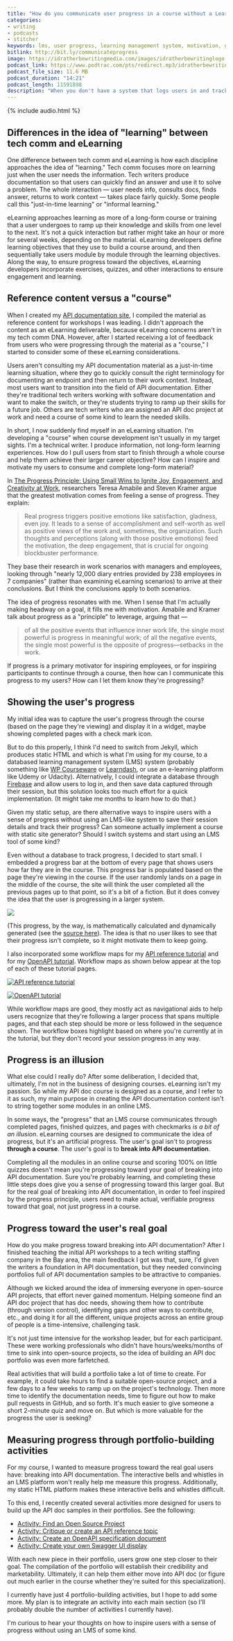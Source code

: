 ```yaml
---
title: "How do you communicate user progress in a course without a Learning Management System (LMS)?"
categories:
- writing
- podcasts
- stitcher
keywords: lms, user progress, learning management system, motivation, goals, course, api documentation
bitlink: http://bit.ly/communicateprogress
image: https://idratherbewritingmedia.com/images/idratherbewritinglogo.png
podcast_link: https://www.podtrac.com/pts/redirect.mp3/idratherbewritingmedia.com/podcasts/progresswithoutanlms.mp3
podcast_file_size: 11.6 MB
podcast_duration: "14:21"
podcast_length: 11591898
description: "When you don't have a system that logs users in and tracks their progress, it can be a challenge to show their progress in a course. However, rather than showing progress through completed pages, quizzes, or other interactive exercises, progress can also be measured through larger user goals that extend beyond the course. In the case of my API documentation course, the user's goal is to break into the field of API documentation, not so much to finish a course. Breaking into API documentation requires users to build a compelling portfolio, which is how I'm choosing to measure the user's progress."
---
```


{% include audio.html %}

## Differences in the idea of "learning" between tech comm and eLearning

One difference between tech comm and eLearning is how each discipline approaches the idea of "learning." Tech comm focuses more on learning just when the user needs the information. Tech writers produce documentation so that users can quickly find an answer and use it to solve a problem. The whole interaction &mdash; user needs info, consults docs, finds answer, returns to work context &mdash; takes place fairly quickly. Some people call this "just-in-time learning" or "informal learning."

eLearning approaches learning as more of a long-form course or training that a user undergoes to ramp up their knowledge and skills from one level to the next. It's not a quick interaction but rather might take an hour or more for several weeks, depending on the material. eLearning developers define learning objectives that they use to build a course around, and then sequentially take users module by module through the learning objectives. Along the way, to ensure progress toward the objectives, eLearning developers incorporate exercises, quizzes, and other interactions to ensure engagement and learning.

## Reference content versus a "course"

When I created my [API documentation site](https://idratherbewriting.com/learnapidoc/), I compiled the material as reference content for workshops I was leading. I didn't approach the content as an eLearning deliverable, because eLearning concerns aren't in my tech comm DNA. However, after I started receiving a lot of feedback from users who were progressing through the material as a "course," I started to consider some of these eLearning considerations.

Users aren't consulting my API documentation material as a just-in-time learning situation, where they go to quickly consult the right terminology for documenting an endpoint and then return to their work context. Instead, most users want to transition into the field of API documentation. Either they're traditional tech writers working with software documentation and want to make the switch, or they're students trying to ramp up their skills for a future job. Others are tech writers who are assigned an API doc project at work and need a course of some kind to learn the needed skills.

In short, I now suddenly find myself in an eLearning situation. I'm developing a "course" when course development isn't usually in my target sights. I'm a technical writer. I produce information, not long-form learning experiences. How do I pull users from start to finish through a whole course and help them achieve their larger career objective? How can I inspire and motivate my users to consume and complete long-form material?

In [The Progress Principle: Using Small Wins to Ignite Joy, Engagement, and Creativity at Work](https://www.amazon.com/Progress-Principle-Ignite-Engagement-Creativity/dp/1491514353), researchers Teresa Amabile and Steven Kramer argue that the greatest motivation comes from feeling a sense of progress. They explain:

> Real progress triggers positive emotions like satisfaction, gladness, even joy. It leads to a sense of accomplishment and self-worth as well as positive views of the work and, sometimes, the organization. Such thoughts and perceptions (along with those positive emotions) feed the motivation, the deep engagement, that is crucial for ongoing blockbuster performance.

They base their research in work scenarios with managers and employees, looking through "nearly 12,000 diary entries provided by 238 employees in 7 companies" (rather than examining eLearning scenarios) to arrive at their conclusions. But I think the conclusions apply to both scenarios.

The idea of progress resonates with me. When I sense that I'm actually making headway on a goal, it fills me with motivation. Amabile and Kramer talk about progress as a "principle" to leverage, arguing that &mdash;

> of all the positive events that influence inner work life, the single most powerful is progress in meaningful work; of all the negative events, the single most powerful is the opposite of progress—setbacks in the work.

If progress is a primary motivator for inspiring employees, or for inspiring participants to continue through a course, then how can I communicate this progress to my users? How can I let them know they're progressing?

## Showing the user's progress

My initial idea was to capture the user's progress through the course (based on the page they're viewing) and display it in a widget, maybe showing completed pages with a check mark icon.

But to do this properly, I think I'd need to switch from Jekyll, which produces static HTML and which is what I'm using for my course, to a databased learning management system (LMS) system (probably something like [WP Courseware](https://flyplugins.com/wp-courseware/) or [Learndash](https://www.learndash.com/), or use an e-learning platform like Udemy or Udacity). Alternatively, I could integrate a database through [Firebase](https://firebase.google.com/) and allow users to log in, and then save data captured through their session, but this solution looks too much effort for a quick implementation. (It might take me months to learn how to do that.)

Given my static setup, are there alternative ways to inspire users with a sense of progress without using an LMS-like system to save their session details and track their progress? Can someone actually implement a course with static site generator? Should I switch systems and start using an LMS tool of some kind?

Even without a database to track progress, I decided to start small. I embedded a progress bar at the bottom of every page that shows users how far they are in the course. This progress bar is populated based on the page they're viewing in the course. If the user randomly lands on a page in the middle of the course, the site will think the user completed all the previous pages up to that point, so it's a bit of a fiction. But it does convey the idea that the user is progressing in a larger system.

<img src="https://idratherbewritingmedia.com/images/progressbarjs.png"/>

(This progress, by the way, is mathematically calculated and dynamically generated (see the [source here](https://github.com/tomjoht/learnapidoc/blob/master/_includes/progress.html)). The idea is that no user likes to see that their progress isn't complete, so it might motivate them to keep going.

I also incorporated some workflow maps for my [API reference tutorial](https://idratherbewriting.com/learnapidoc/docapis_resource_descriptions.html) and for my [OpenAPI tutorial](https://idratherbewriting.com/learnapidoc/pubapis_openapi_step1_openapi_object.html). Workflow maps as shown below appear at the top of each of these tutorial pages.

<a href="https://idratherbewriting.com/learnapidoc/docapis_resource_descriptions.html"><img src="https://idratherbewritingmedia.com/images/workflowmapexample_apiref.png" alt="API reference tutorial"/></a>

<a href="https://idratherbewriting.com/learnapidoc/pubapis_openapi_step1_openapi_object.html"><img src="https://idratherbewritingmedia.com/images/workflowmapexample_openapi.png" alt="OpenAPI tutorial"/></a>

While workflow maps are good, they mostly act as navigational aids to help users recognize that they're following a larger process that spans multiple pages, and that each step should be more or less followed in the sequence shown. The workflow boxes highlight based on where you're currently at in the tutorial, but they don't record your session progress in any way.

## Progress is an illusion

What else could I really do? After some deliberation, I decided that, ultimately, I'm not in the business of designing courses. eLearning isn't my passion. So while my API doc course is designed as a course, and I refer to it as such, my main purpose in creating the API documentation content isn't to string together some modules in an online LMS.

In some ways, the "progress" that an LMS course communicates through completed pages, finished quizzes, and pages with checkmarks *is a bit of an illusion*. eLearning courses are designed to communicate the idea of progress, but it's an artificial progress. The user's goal isn't to progress **through a course**. The user's goal is to **break into API documentation**.

Completing all the modules in an online course and scoring 100% on little quizzes doesn't mean you're progressing toward your goal of breaking into API documentation. Sure you're probably learning, and completing these little steps does give you a sense of progressing toward this larger goal. But for the real goal of breaking into API documentation, in order to feel inspired by the progress principle, users need to make actual, verifiable progress toward that goal, not just progress in a course.

## Progress toward the user's real goal

How do you make progress toward breaking into API documentation? After I finished teaching the initial API workshops to a tech writing staffing company in the Bay area, the main feedback I got was that, sure, I'd given the writers a foundation in API documentation, but they needed convincing portfolios full of API documentation samples to be attractive to companies.

Although we kicked around the idea of immersing everyone in open-source API projects, that effort never gained momentum. Helping someone find an API doc project that has doc needs, showing them how to contribute (through version control), identifying gaps and other ways to contribute, etc., and doing it for all the different, unique projects across an entire group of people is a time-intensive, challenging task.

It's not just time intensive for the workshop leader, but for each participant. These were working professionals who didn't have hours/weeks/months of time to sink into open-source projects, so the idea of building an API doc portfolio was even more farfetched.

Real activities that will build a portfolio take a lot of time to create. For example, it could take hours to find a suitable open-source project, and a few days to a few weeks to ramp up on the project's technology. Then more time to identify the documentation needs, time to figure out how to make pull requests in GitHub, and so forth. It's much easier to give someone a short 2-minute quiz and move on. But which is more valuable for the progress the user is seeking?

## Measuring progress through portfolio-building activities

For my course, I wanted to measure progress toward the real goal users have: breaking into API documentation. The interactive bells and whistles in an LMS platform won't really help me measure this progress. Additionally, my static HTML platform makes these interactive bells and whistles difficult.

To this end, I recently created several activities more designed for users to build up the API doc samples in their portfolios. See the following:

* [Activity: Find an Open Source Project ](https://idratherbewriting.com/learnapidoc/docapis_find_open_source_project.html)
* [Activity: Critique or create an API reference topic](https://idratherbewriting.com/learnapidoc/docapis_api_reference_activity.html)
* [Activity: Create an OpenAPI specification document](https://idratherbewriting.com/learnapidoc/pubapis_openapi_activity.html)
* [Activity: Create your own Swagger UI display](https://idratherbewriting.com/learnapidoc/pubapis_swagger_ui_activity.html)

With each new piece in their portfolio, users grow one step closer to their goal. The compilation of the portfolio will establish their credibility and marketability. Ultimately, it can help them either move into API doc (or figure out much earlier in the course whether they're suited for this specialization).

I currently have just 4 portfolio-building activities, but I hope to add some more. My plan is to integrate an activity into each main section (so I'll probably double the number of activities I currently have).

I'm curious to hear your thoughts on how to inspire users with a sense of progress without using an LMS of some kind.
